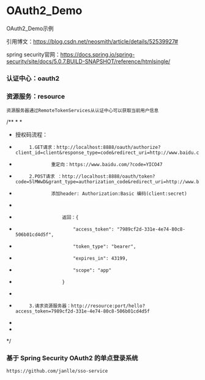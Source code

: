 # OAuth2_Demo
OAuth2_Demo示例

引用博文：https://blog.csdn.net/neosmith/article/details/52539927#

spring security官网：https://docs.spring.io/spring-security/site/docs/5.0.7.BUILD-SNAPSHOT/reference/htmlsingle/

### 认证中心：oauth2
### 资源服务：resource
	
	
	资源服务器通过RemoteTokenServices从认证中心可以获取当前用户信息




/**
 * 
 * 
 * 授权码流程：
 * 			1.GET请求：http://localhost:8888/oauth/authorize?client_id=client&response_type=code&redirect_uri=http://www.baidu.com
 * 			     	重定向：https://www.baidu.com/?code=YICO47	
 * 			2.POST请求 ：http://localhost:8888/oauth/token?code=5lMWwD&grant_type=authorization_code&redirect_uri=http://www.baidu.com&scope=app 
 * 					添加header: Authorization:Basic 编码(client:secret)
 * 											     		
 * 						返回：{
 *						    "access_token": "7989cf2d-331e-4e74-80c8-506b01cd4d5f",
 *						    "token_type": "bearer",
 *						    "expires_in": 43199,
 *						    "scope": "app"
 *						}
 *
 *			3.请求资源服务器：http://resource:port/hello?access_token=7989cf2d-331e-4e74-80c8-506b01cd4d5f
 *
 *
 */
 
 
 
 
 
 ### 基于 Spring Security OAuth2 的单点登录系统
 	https://github.com/janlle/sso-service
